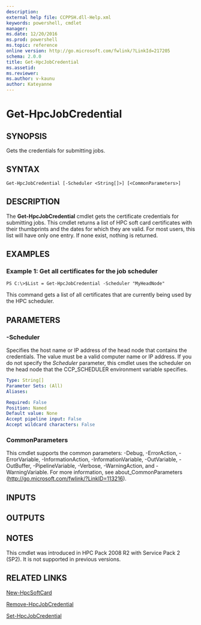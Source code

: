 ```yaml
---
description:
external help file: CCPPSH.dll-Help.xml
keywords: powershell, cmdlet
manager:
ms.date: 12/20/2016
ms.prod: powershell
ms.topic: reference
online version: http://go.microsoft.com/fwlink/?LinkId=217205
schema: 2.0.0
title: Get-HpcJobCredential
ms.assetid:
ms.reviewer:
ms.author: v-kaunu
author: Kateyanne
---
```


# Get-HpcJobCredential

## SYNOPSIS
Gets the credentials for submitting jobs.

## SYNTAX

```
Get-HpcJobCredential [-Scheduler <String[]>] [<CommonParameters>]
```

## DESCRIPTION
The **Get-HpcJobCredential** cmdlet gets the certificate credentials for submitting jobs.
This cmdlet returns a list of HPC soft card certificates with their thumbprints and the dates for which they are valid.
For most users, this list will have only one entry.
If none exist, nothing is returned.

## EXAMPLES

### Example 1: Get all certificates for the job scheduler
```
PS C:\>$List = Get-HpcJobCredential -Scheduler "MyHeadNode"
```

This command gets a list of all certificates that are currently being used by the HPC scheduler.

## PARAMETERS

### -Scheduler
Specifies the host name or IP address of the head node that contains the credentials.
The value must be a valid computer name or IP address.
If you do not specify the *Scheduler* parameter, this cmdlet uses the scheduler on the head node that the CCP_SCHEDULER environment variable specifies.

```yaml
Type: String[]
Parameter Sets: (All)
Aliases:

Required: False
Position: Named
Default value: None
Accept pipeline input: False
Accept wildcard characters: False
```

### CommonParameters
This cmdlet supports the common parameters: -Debug, -ErrorAction, -ErrorVariable, -InformationAction, -InformationVariable, -OutVariable, -OutBuffer, -PipelineVariable, -Verbose, -WarningAction, and -WarningVariable. For more information, see about_CommonParameters (http://go.microsoft.com/fwlink/?LinkID=113216).

## INPUTS

## OUTPUTS

## NOTES
This cmdlet was introduced in HPC Pack 2008 R2 with Service Pack 2 (SP2). It is not supported in previous versions.

## RELATED LINKS

[New-HpcSoftCard](./New-HpcSoftCard.md)

[Remove-HpcJobCredential](./Remove-HpcJobCredential.md)

[Set-HpcJobCredential](./Set-HpcJobCredential.md)
